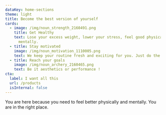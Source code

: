 ```yaml
---
dataKey: home-sections
theme: light
title: Become the best version of yourself
cards:
  - image: /img/noun_strength_2160491.png
    title: Get Healthy
    text: Lose your excess weight, lower your stress, feel good physically and
      mentally.
  - title: Stay motivated
    image: /img/noun_motivation_1110005.png
    text: We keep your routine fresh and exciting for you. Just do the work !
  - title: Reach your goals
    image: /img/noun_archery_2160465.png
    text: Be it aesthetics or performance !
cta:
  label: I want all this
  url: /products
  isInternal: false
---
```

You are here because you need to feel better physically and mentally. You are in the right place.